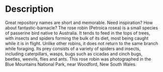 # Description
Great repository names are short and memorable. Need inspiration? How about fantastic-barnacle? 
The rose robin (Petroica rosea) is a small species of passerine bird native to Australia. 
It tends to feed in the tops of trees, with insects and spiders forming the bulk of its diet, most being caught while it is in flight.
Unlike other robins, it does not return to the same branch while foraging. 
Its prey consists of a variety of spiders and insects, including caterpillars, wasps, bugs such as cicadas and cinch bugs, beetles, weevils, flies and ants.
This rose robin was photographed in the Blue Mountains National Park, near Woodford, New South Wales. 

